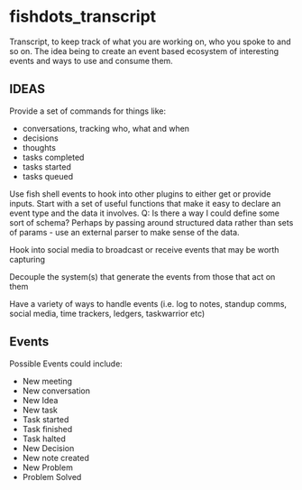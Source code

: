 # fishdots_transcript

Transcript, to keep track of what you are working on, who you spoke to and so on.  The idea being to create an event based ecosystem of interesting events and ways to use and consume them.  

## IDEAS

Provide a set of commands for things like:

  - conversations, tracking who, what and when
  - decisions
  - thoughts
  - tasks completed
  - tasks started
  - tasks queued

Use fish shell events to hook into other plugins to either get or provide inputs.  Start with a set of useful functions that make it easy to declare an event type and the data it involves.  Q: Is there a way I could define some sort of schema? Perhaps by passing around structured data rather than sets of params - use an external parser to make sense of the data.

Hook into social media to broadcast or receive events that may be worth capturing

Decouple the system(s) that generate the events from those that act on them

Have a variety of ways to handle events (i.e. log to notes, standup comms, social media, time trackers, ledgers, taskwarrior etc)

## Events

Possible Events could include:
  - New meeting
  - New conversation
  - New Idea
  - New task
  - Task started
  - Task finished
  - Task halted
  - New Decision
  - New note created
  - New Problem
  - Problem Solved
